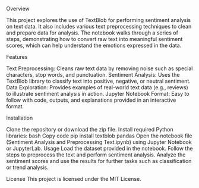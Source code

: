 Overview

This project explores the use of TextBlob for performing sentiment analysis on text data. It also includes various text preprocessing techniques to clean and prepare data for analysis. The notebook walks through a series of steps, demonstrating how to convert raw text into meaningful sentiment scores, which can help understand the emotions expressed in the data.

Features

Text Preprocessing: Cleans raw text data by removing noise such as special characters, stop words, and punctuation.
Sentiment Analysis: Uses the TextBlob library to classify text into positive, negative, or neutral sentiment.
Data Exploration: Provides examples of real-world text data (e.g., reviews) to illustrate sentiment analysis in action.
Jupyter Notebook Format: Easy to follow with code, outputs, and explanations provided in an interactive format.


Installation

Clone the repository or download the zip file.
Install required Python libraries:
bash
Copy code
pip install textblob pandas
Open the notebook file (Sentiment Analysis and Preprocessing Text.ipynb) using Jupyter Notebook or JupyterLab.
Usage
Load the dataset provided in the notebook.
Follow the steps to preprocess the text and perform sentiment analysis.
Analyze the sentiment scores and use the results for further tasks such as classification or trend analysis.

License
This project is licensed under the MIT License.
